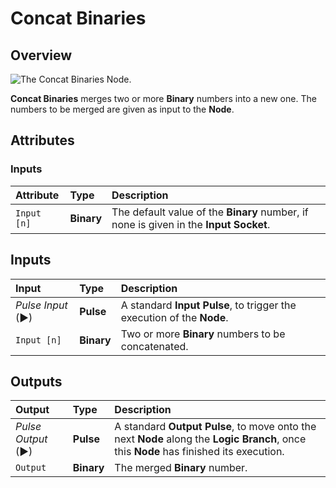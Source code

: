 # Concat Binaries

## Overview

![The Concat Binaries Node.](https://github.com/cgi-studio-gmbh/incari-doc/tree/8b797c630dccaa2b415ca3ed261027f0467693f1/.gitbook/assets/concat-binaries.png)

**Concat Binaries** merges two or more **Binary** numbers into a new one. The numbers to be merged are given as input to the **Node**.

## Attributes

### Inputs

| Attribute | Type | Description |
| :--- | :--- | :--- |
| `Input [n]` | **Binary** | The default value of the **Binary** number, if none is given in the **Input Socket**. |

## Inputs

| Input | Type | Description |
| :--- | :--- | :--- |
| _Pulse Input_ \(►\) | **Pulse** | A standard **Input Pulse**, to trigger the execution of the **Node**. |
| `Input [n]` | **Binary** | Two or more **Binary** numbers to be concatenated. |

## Outputs

| Output | Type | Description |
| :--- | :--- | :--- |
| _Pulse Output_ \(►\) | **Pulse** | A standard **Output Pulse**, to move onto the next **Node** along the **Logic Branch**, once this **Node** has finished its execution. |
| `Output` | **Binary** | The merged **Binary** number. |

